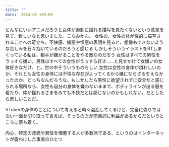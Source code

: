 ```yaml
---
title: ""
date:  2024-03 +09:00
---
```


どんなにいいアニメだろうと女体が過剰に揺れる描写を見たくないという意見を見て、難しいなと思いました。こなみかん。
女性の、女性の体が性的に描写されることへの苛立ち、不快感、嫌悪や憎悪の表明を見ると、想像もできないような苦しみを日々抱いているのだろうと感じる
しかしそういうイラストをRTしまくっている私は、相手が嫌がることをやる敵なのだろう
女性はすべての男性をうっすら嫌い。男性はすべての女性がうっすら好き……と見せかけて女嫌いの女体好きなだけ、と。世の中そういうものらしい
女性は女性の身体が煩わしいのか、それとも女性の身体には不快な存在がよってくるから嫌にならざるをえなかったのか、どっちなんだろうな。もしかしたら男性に欲望されずに安全だと感じられる場所なら、女性も自分の身体を嫌わないままで、ボディラインが出る服を着たり、体が揺れるさまをみても不快だとは感じないのかもしれない。だとしたら悲しいことだ。

VTuberの身体のことについて考えると時々混乱してくるけど、完全に偽りではない一面を切り取って言えば、そっちの方が商業的に利益があるからだというところに落ち着く。

内心、特定の政党や異性を憎悪する人が多数派である、というのはインターネットが露わにした事実のひとつ
